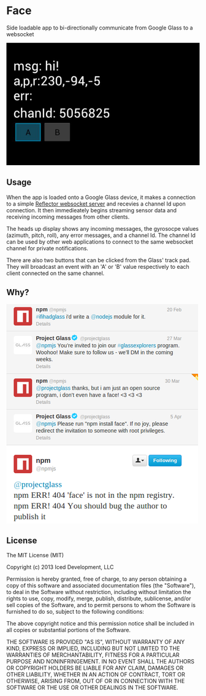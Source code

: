 Face
====

Side loadable app to bi-directionally communicate from Google Glass to a websocket 



![Screenshot](screenshot.png)

## Usage

When the app is loaded onto a Google Glass device, it makes a connection to a simple [Reflector websocket server](https://github.com/monteslu/reflector)  and recevies a channel Id upon connection.  It then immedieately begins streaming sensor data and receiving incoming messages from other clients.

The heads up display shows any incoming messages, the gyrosocpe values (azimuth, pitch, roll), any error messages, and a channel Id.
The channel Id can be used by other web applications to connect to the same websocket channel for private notifications.


There are also two buttons that can be clicked from the Glass' track pad.  They will broadcast an event with an 'A' or 'B' value respectively to each client connected on the same channel.





## Why?


[![Why](noface.png)](https://twitter.com/npmjs/status/320570485127667713)






## License

The MIT License (MIT)

Copyright (c) 2013 Iced Development, LLC

Permission is hereby granted, free of charge, to any person obtaining a copy of this software and associated documentation files (the "Software"), to deal in the Software without restriction, including without limitation the rights to use, copy, modify, merge, publish, distribute, sublicense, and/or sell copies of the Software, and to permit persons to whom the Software is furnished to do so, subject to the following conditions:

The above copyright notice and this permission notice shall be included in all copies or substantial portions of the Software.

THE SOFTWARE IS PROVIDED "AS IS", WITHOUT WARRANTY OF ANY KIND, EXPRESS OR IMPLIED, INCLUDING BUT NOT LIMITED TO THE WARRANTIES OF MERCHANTABILITY, FITNESS FOR A PARTICULAR PURPOSE AND NONINFRINGEMENT. IN NO EVENT SHALL THE AUTHORS OR COPYRIGHT HOLDERS BE LIABLE FOR ANY CLAIM, DAMAGES OR OTHER LIABILITY, WHETHER IN AN ACTION OF CONTRACT, TORT OR OTHERWISE, ARISING FROM, OUT OF OR IN CONNECTION WITH THE SOFTWARE OR THE USE OR OTHER DEALINGS IN THE SOFTWARE.
